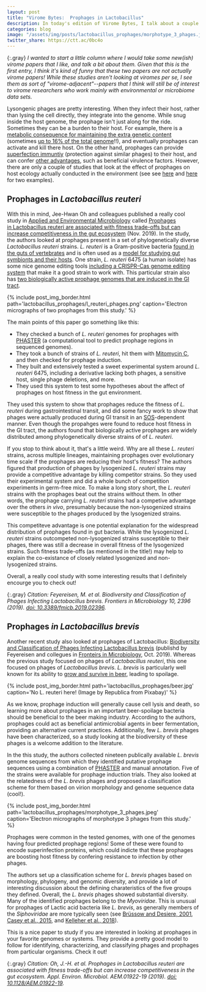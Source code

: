 ```yaml
---
layout: post
title: "Virome Bytes:  Prophages in Lactobacillus"
description: In today's edition of Virome Bytes, I talk about a couple of new papers looking at prophages in Lactobacillus!
categories: blog
image: "/assets/img/posts/lactobacillus_prophages/morphotype_3_phages.jpeg"
twitter_share: https://ctt.ac/0bc4o
---
```


{:.gray}
*I wanted to start a little column where I would take some new(ish) virome papers that I like, and talk a bit about them.  Given that this is the first entry, I think it's kind of funny that these two papers are not actually virome papers!  While these studies aren't looking at viromes per se, I see them as sort of "virome-adjacent"--papers that I think will still be of interest to virome researchers who work mainly with environmental or microbiome data sets.*

Lysongenic phages are pretty interesting.  When they infect their host, rather than lysing the cell directly, they integrate into the genome.  While snug inside the host genome, the prophage isn't just along for the ride.  Sometimes they can be a burden to their host.  For example, there is a [metabolic consequence for maintaining the extra genetic content](https://doi.org/10.1016/0734-9750(95)00004-A) (sometimes [up to 16% of the total genome](https://dx.doi.org/10.1128%2FMMBR.67.2.238-276.2003)!!), and eventually prophages can activate and kill there host.  On the other hand, prophages can provide [superfection immuntiy](https://doi.org/10.1046/j.1365-2958.2002.02763.x) (protection against similar phages) to their host, and can confer [other advantages](https://doi.org/10.1007/s12275-014-4083-3), such as beneficial virulence factors.  However, there are only a couple of studies that look at the effect of prophages on host ecology actually conducted in the environment (see see [here](https://doi.org/10.1073/pnas.1206136109) and [here](https://doi.org/10.1371/journal.pgen.1005861) for two examples).

## Prophages in *Lactobacillus reuteri*

With this in mind, Jee-Hwan Oh and colleagues published a really cool study in [Applied and Environmental Microbiology](https://aem.asm.org) called [Prophages in Lactobacillus reuteri are associated with fitness trade-offs but can increase competitiveness in the gut ecosystem](https://doi.org/10.1128/AEM.01922-19) (Nov. 2019).  In the study, the authors looked at prophages present in a set of phylogenetically diverse *Lactobacillus reuteri* strains.  *L. reuteri* is a Gram-positive bacteria [found in the guts of vertebrates](https://doi.org/10.1093/femsre/fux030) and is often used as a [model for studying gut symbionts and their hosts](https://doi.org/10.1073/pnas.1000099107).  One strain, *L. reuteri* 6475 (a human isolate) has some nice genome editing tools [including a CRISPR-Cas genome editing system](https://doi.org/10.1093/nar/gku623) that make it a good strain to work with.  This particular strain also has [two biologically active prophage genomes that are induced in the GI tract](https://doi.org/10.1016/j.chom.2018.11.016).

{% include post_img_border.html path='lactobacillus_prophages/l_reuteri_phages.png' caption='Electron micrographs of two prophages from this study.' %}

The main points of this paper go something like this:

* They checked a bunch of *L. reuteri* genomes for prophages with [PHASTER](https://phaster.ca/) (a computational tool to predict prophage regions in sequenced genomes).
* They took a bunch of strains of *L. reuteri*, hit them with [Mitomycin C](https://dx.doi.org/10.3389%2Ffmicb.2017.01343), and then checked for prophage induction.
* They built and extensively tested a sweet experimental system around *L. reuteri* 6475, including a derivative lacking both phages, a sensitive host, single phage deletions, and more.
* They used this system to test some hypotheses about the affect of prophages on host fitness in the gut environment.

They used this system to show that prophages reduce the fitness of *L. reuteri* during gastrointestinal transit, and did some fancy work to show that phages were actually produced during GI transit in an [SOS](https://doi.org/10.1016/s0300-9084(85)80077-8)-dependent manner.  Even though the propahges were found to reduce host fitness in the GI tract, the authors found that biologically active prophages are widely distributed among phylogenetically diverse strains of of *L. reuteri*.  

If you stop to think about it, that's a little weird.  Why are all these *L. reuteri* strains, across multiple lineages, maintaining prophages over evolutionary time scale if the prophages are reducing their host's fitness?  The authors figured that production of phages by lysogenized *L. reuteri* strains may provide a competitive advantage by killing competitor strains.  So they used their experimental system and did a whole bunch of competition experiments in germ-free mice.  To make a long story short, the *L. reuteri* strains with the prophages beat out the strains without them.  In other words, the prophage carrying *L. reuteri* strains had a competive advantage over the others *in vivo*, presumably because the non-lysogenized strains were susceptible to the phages produced by the lysogenized strains.  

This competiteve advantage is one potential explanation for the widespread distribution of prophages found in gut bacteria.  While the lysogenized *L. reuteri* strains outcompeted non-lysogenized strains susceptible to their phages, there was still a decrease in overall fitness of the lysogenized strains.  Such fitness trade-offs (as mentioned in the title!) may help to explain the co-existance of closely related lysogenized and non-lysogenized strains.

Overall, a really cool study with some interesting results that I definitely encourge you to check out!

{:.gray}
*Citation:  Feyereisen, M. et al. Biodiversity and Classification of Phages Infecting Lactobacillus brevis. Frontiers in Microbiology 10, 2396 (2019). [doi: 10.3389/fmicb.2019.02396](https://doi.org/10.3389/fmicb.2019.02396).*

## Prophages *in Lactobacillus brevis*

Another recent study also looked at prophages of Lactobacillus:  [Biodiversity and Classification of Phages Infecting Lactobacillus brevis](https://doi.org/10.3389/fmicb.2019.02396) (publishd by Feyereisen and collegues in [Fronteirs in Microbiology](https://www.frontiersin.org/journals/310), Oct. 2019).  Whereas the previous study focused on phages of *Lactobacillus reuteri*, this one focused on phages of *Lactobacillus brevis*.  *L. brevis* is particularly well known for its ability to [grow and survive in beer](https://doi.org/10.1002/j.2050-0416.2006.tb00247.x), leading to spoilage.

{% include post_img_border.html path='lactobacillus_prophages/beer.jpg' caption='No L. reuteri here!  (Image by Republica from Pixabay)' %}

As we know, prophage induction will generally cause cell lysis and death, so learning more about prophages in an important beer-spoilage bacteria should be beneficial to the beer making industry.  According to the authors, prophages could act as beneficial antimicrobial agents in beer fermentation, providing an alternative current practices.  Additionally, few *L. brevis* phages have been characterized, so a study looking at the biodiversity of these phages is a welcome addition to the literature.

In the this study, the authors collected nineteen publically available *L. brevis* genome sequences from which they identified putative prophage sequences using a combination of [PHASTER](https://phaster.ca/) and manual annotation.  Five of the strains were available for prophage induction trials.  They also looked at the relatedness of the *L. brevis* phages and proposed a classification scheme for them based on virion morphology and genome sequence data (cool!).

{% include post_img_border.html path='lactobacillus_prophages/morphotype_3_phages.jpeg' caption='Electron micrographs of morphotype 3 phages from this study.' %}

Prophages were common in the tested genomes, with one of the genomes having four predicted prophage regions!  Some of these were found to encode superinfection proteins, which could indicte that these prophages are boosting host fitness by confering resistance to infection by other phages.

The authors set up a classification scheme for *L. brevis* phages based on morphology, phylogeny, and genomic diversity, and provide a lot of interesting discussion about the defining charateristics of the five groups they defined.  Overall, the *L. brevis* phages showed substantial diversity.  Many of the identified prophages belong to the *Myoviridae*.  This is unusual for prophages of Lactic acid bacteria like *L. brevis*, as generally members of the *Siphoviridae* are more typically seen (see [Brüssow and Desiere, 2001](https://doi.org/10.1146/annurev.micro.55.1.283), [Casey et al., 2015](https://doi.org/10.1128/aem.03413-14), and [Kelleher et al., 2018](https://doi.org/10.1016/j.ijfoodmicro.2018.02.024)).

This is a nice paper to study if you are interested in looking at prophages in your favorite genomes or systems.  They provide a pretty good model to follow for identifying, characterizing, and classifying phages and prophages from particular organisms.  Check it out!

{:.gray}
*Citation:  Oh, J.-H. et al. Prophages in Lactobacillus reuteri are associated with fitness trade-offs but can increase competitiveness in the gut ecosystem. Appl. Environ. Microbiol. AEM.01922-19 (2019). [doi: 10.1128/AEM.01922-19](https://doi.org/10.1128/AEM.01922-19).*
